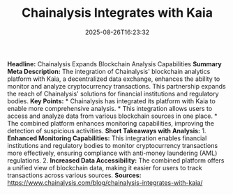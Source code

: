 ﻿---
title: "Chainalysis Integrates with Kaia"
date: "2025-08-26T16:23:32"
category: "Markets"
summary: ""
slug: "chainalysis integrates with kaia"
source_urls:
  - "https://www.chainalysis.com/blog/chainalysis-integrates-with-kaia/"
seo:
  title: "Chainalysis Integrates with Kaia | Hash n Hedge"
  description: ""
  keywords: ["news", "markets", "brief"]
---
**Headline:**  Chainalysis Expands Blockchain Analysis Capabilities   **Summary Meta Description:** The integration of Chainalysis' blockchain analytics platform with Kaia, a decentralized data exchange, enhances the ability to monitor and analyze cryptocurrency transactions. This partnership expands the reach of Chainalysis' solutions for financial institutions and regulatory bodies.  **Key Points:**  *   Chainalysis has integrated its platform with Kaia to enable more comprehensive analysis. *   This integration allows users to access and analyze data from various blockchain sources in one place. *   The combined platform enhances monitoring capabilities, improving the detection of suspicious activities.  **Short Takeaways with Analysis:**  1.  **Enhanced Monitoring Capabilities:** This integration enables financial institutions and regulatory bodies to monitor cryptocurrency transactions more effectively, ensuring compliance with anti-money laundering (AML) regulations. 2.  **Increased Data Accessibility:** The combined platform offers a unified view of blockchain data, making it easier for users to track transactions across various sources.  **Sources:**  https://www.chainalysis.com/blog/chainalysis-integrates-with-kaia/ 
